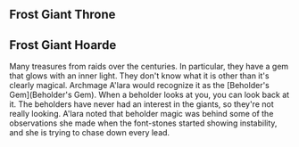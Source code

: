 
## Frost Giant Throne

## Frost Giant Hoarde
Many treasures from raids over the centuries.  In particular, they have a gem that glows with an inner light. They don't know what it is other than it's clearly magical.  Archmage A'lara would recognize it as the [Beholder's Gem](Beholder's Gem). When a beholder looks at you, you can look back at it. The beholders have never had an interest in the giants, so they're not really looking. A'lara noted that beholder magic was behind some of the observations she made when the font-stones started showing instability, and she is trying to chase down every lead.